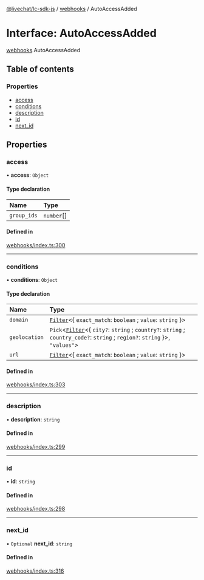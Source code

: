 [@livechat/lc-sdk-js](../README.md) / [webhooks](../modules/webhooks.md) / AutoAccessAdded

# Interface: AutoAccessAdded

[webhooks](../modules/webhooks.md).AutoAccessAdded

## Table of contents

### Properties

- [access](webhooks.AutoAccessAdded.md#access)
- [conditions](webhooks.AutoAccessAdded.md#conditions)
- [description](webhooks.AutoAccessAdded.md#description)
- [id](webhooks.AutoAccessAdded.md#id)
- [next\_id](webhooks.AutoAccessAdded.md#next_id)

## Properties

### access

• **access**: `Object`

#### Type declaration

| Name | Type |
| :------ | :------ |
| `group_ids` | `number`[] |

#### Defined in

[webhooks/index.ts:300](https://github.com/livechat/lc-sdk-js/blob/a3fdde0/src/webhooks/index.ts#L300)

___

### conditions

• **conditions**: `Object`

#### Type declaration

| Name | Type |
| :------ | :------ |
| `domain` | [`Filter`](objects.Filter.md)<{ `exact_match`: `boolean` ; `value`: `string`  }\> |
| `geolocation` | `Pick`<[`Filter`](objects.Filter.md)<{ `city?`: `string` ; `country?`: `string` ; `country_code?`: `string` ; `region?`: `string`  }\>, ``"values"``\> |
| `url` | [`Filter`](objects.Filter.md)<{ `exact_match`: `boolean` ; `value`: `string`  }\> |

#### Defined in

[webhooks/index.ts:303](https://github.com/livechat/lc-sdk-js/blob/a3fdde0/src/webhooks/index.ts#L303)

___

### description

• **description**: `string`

#### Defined in

[webhooks/index.ts:299](https://github.com/livechat/lc-sdk-js/blob/a3fdde0/src/webhooks/index.ts#L299)

___

### id

• **id**: `string`

#### Defined in

[webhooks/index.ts:298](https://github.com/livechat/lc-sdk-js/blob/a3fdde0/src/webhooks/index.ts#L298)

___

### next\_id

• `Optional` **next\_id**: `string`

#### Defined in

[webhooks/index.ts:316](https://github.com/livechat/lc-sdk-js/blob/a3fdde0/src/webhooks/index.ts#L316)
